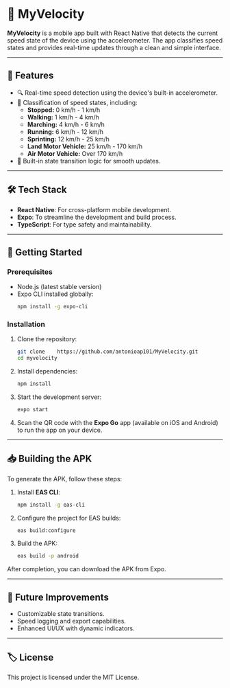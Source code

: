 # 📱 MyVelocity

**MyVelocity** is a mobile app built with React Native that detects the current speed state of the device using the accelerometer. The app classifies speed states and provides real-time updates through a clean and simple interface.

---

## 🔖 **Features**
- 🔍 Real-time speed detection using the device's built-in accelerometer.
- 🚦 Classification of speed states, including:
  - **Stopped:** 0 km/h - 1 km/h  
  - **Walking:** 1 km/h - 4 km/h  
  - **Marching:** 4 km/h - 6 km/h  
  - **Running:** 6 km/h - 12 km/h  
  - **Sprinting:** 12 km/h - 25 km/h  
  - **Land Motor Vehicle:** 25 km/h - 170 km/h  
  - **Air Motor Vehicle:** Over 170 km/h  
- 🔄 Built-in state transition logic for smooth updates.

---

## 🛠️ **Tech Stack**
- **React Native**: For cross-platform mobile development.
- **Expo**: To streamline the development and build process.
- **TypeScript**: For type safety and maintainability.

---

## 🚀 **Getting Started**

### Prerequisites
- Node.js (latest stable version)
- Expo CLI installed globally:
  ```bash
  npm install -g expo-cli
  ```

### Installation
1. Clone the repository:
   ```bash
   git clone    https://github.com/antonioap101/MyVelocity.git
   cd myvelocity
   ```

2. Install dependencies:
   ```bash
   npm install
   ```

3. Start the development server:
   ```bash
   expo start
   ```

4. Scan the QR code with the **Expo Go** app (available on iOS and Android) to run the app on your device.

---

## 📥 **Building the APK**
To generate the APK, follow these steps:

1. Install **EAS CLI**:
   ```bash
   npm install -g eas-cli
   ```

2. Configure the project for EAS builds:
   ```bash
   eas build:configure
   ```

3. Build the APK:
   ```bash
   eas build -p android
   ```

After completion, you can download the APK from Expo.

---

## 📢 **Future Improvements**
- Customizable state transitions.
- Speed logging and export capabilities.
- Enhanced UI/UX with dynamic indicators.

---

## 🏷️ **License**
This project is licensed under the MIT License. 
```

